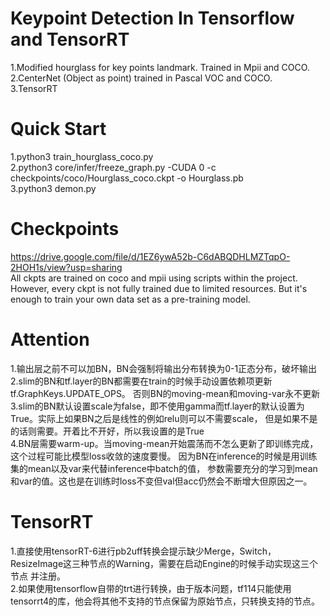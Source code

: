 # Keypoint Detection In Tensorflow and TensorRT
1.Modified hourglass for key points landmark. Trained in Mpii and COCO.<br>
2.CenterNet (Object as point) trained in Pascal VOC and COCO.<br>
3.TensorRT <br>

# Quick Start
1.python3 train_hourglass_coco.py <br>
2.python3 core/infer/freeze_graph.py -CUDA 0 -c checkpoints/coco/Hourglass_coco.ckpt -o Hourglass.pb <br>
3.python3 demon.py<br>

# Checkpoints
https://drive.google.com/file/d/1EZ6ywA52b-C6dABQDHLMZTqpO-2HOH1s/view?usp=sharing <br>
All ckpts are trained on coco and mpii using scripts within the project.
However, every ckpt is not fully trained due to limited resources. 
But it's enough to train your own data set as a pre-training model.<br>

# Attention
1.输出层之前不可以加BN，BN会强制将输出分布转换为0-1正态分布，破坏输出<br>
2.slim的BN和tf.layer的BN都需要在train的时候手动设置依赖项更新tf.GraphKeys.UPDATE_OPS。
否则BN的moving-mean和moving-var永不更新
3.slim的BN默认设置scale为false，即不使用gamma而tf.layer的默认设置为True。实际上如果BN之后是线性的例如relu则可以不需要scale，
但是如果不是的话则需要。开着比不开好，所以我设置的是True<br>
4.BN层需要warm-up。当moving-mean开始震荡而不怎么更新了即训练完成，这个过程可能比模型loss收敛的速度要慢。
因为BN在inference的时候是用训练集的mean以及var来代替inference中batch的值，
参数需要充分的学习到mean和var的值。这也是在训练时loss不变但val但acc仍然会不断增大但原因之一。

# TensorRT
1.直接使用tensorRT-6进行pb2uff转换会提示缺少Merge，Switch，ResizeImage这三种节点的Warning，需要在启动Engine的时候手动实现这三个节点
并注册。<br>
2.如果使用tensorflow自带的trt进行转换，由于版本问题，tf114只能使用tensorrt4的库，他会将其他不支持的节点保留为原始节点，只转换支持的节点。